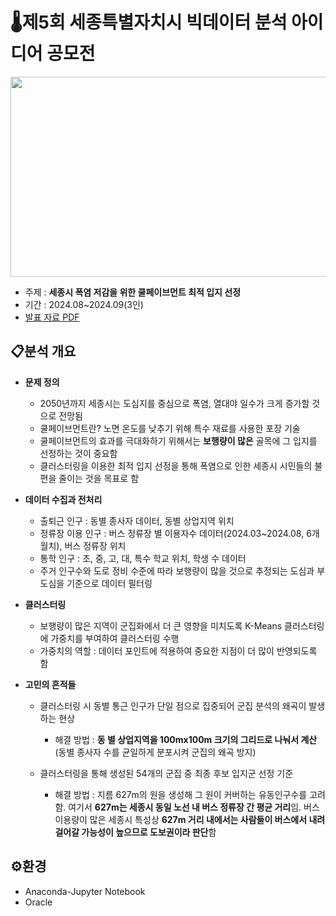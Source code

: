 # 🌡제5회 세종특별자치시 빅데이터 분석 아이디어 공모전


<img src="https://github.com/maango97/sejong-bigdata-contest/blob/main/%EC%A0%9C%EC%B6%9C%EB%AC%BC%20%ED%91%9C%EC%A7%80.png" width="600" height="320"/>

- 주제 : **세종시 폭염 저감을 위한 쿨페이브먼트 최적 입지 선정**
- 기간 : 2024.08~2024.09(3인)
- [발표 자료 PDF](https://github.com/maango97/sejong-bigdata-contest/blob/main/%E1%84%8E%E1%85%AC%E1%84%8C%E1%85%A9%E1%86%BC%20%E1%84%8C%E1%85%A6%E1%84%8E%E1%85%AE%E1%86%AF%E1%84%86%E1%85%AE%E1%86%AF.pdf)


## 📋분석 개요


- **문제 정의**
  - 2050년까지 세종시는 도심지를 중심으로 폭염, 열대야 일수가 크게 증가할 것으로 전망됨
  - 쿨페이브먼트란? 노면 온도를 낮추기 위해 특수 재료를 사용한 포장 기술
  - 쿨페이브먼트의 효과를 극대화하기 위해서는 **보행량이 많은** 골목에 그 입지를 선정하는 것이 중요함
  - 클러스터링을 이용한 최적 입지 선정을 통해 폭염으로 인한 세종시 시민들의 불편을 줄이는 것을 목표로 함

- **데이터 수집과 전처리**
  - 출퇴근 인구 : 동별 종사자 데이터, 동별 상업지역 위치
  - 정류장 이용 인구 : 버스 정류장 별 이용자수 데이터(2024.03~2024.08, 6개월치), 버스 정류장 위치
  - 통학 인구 : 초, 중, 고, 대, 특수 학교 위치, 학생 수 데이터
  - 주거 인구수와 도로 정비 수준에 따라 보행량이 많을 것으로 추정되는 도심과 부도심을 기준으로 데이터 필터링

- **클러스터링**
  - 보행량이 많은 지역이 군집화에서 더 큰 영향을 미치도록 K-Means 클러스터링에 가중치를 부여하여 클러스터링 수행
  - 가중치의 역할 : 데이터 포인트에 적용하여 중요한 지점이 더 많이 반영되도록 함

- **고민의 흔적들**
  - 클러스터링 시 동별 통근 인구가 단일 점으로 집중되어 군집 분석의 왜곡이 발생하는 현상
  
      - 해결 방법 : **동 별 상업지역을 100mx100m 크기의 그리드로 나눠서 계산**(동별 종사자 수를 균일하게 분포시켜 군집의 왜곡 방지)
  
  - 클러스터링을 통해 생성된 54개의 군집 중 최종 후보 입지군 선정 기준
  
      - 해결 방법 : 지름 627m의 원을 생성해 그 원이 커버하는 유동인구수를 고려함. 여기서 **627m는 세종시 동일 노선 내 버스 정류장 간 평균 거리**임. 버스 이용량이 많은 세종시 특성상 **627m 거리 내에서는 사람들이 버스에서 내려 걸어갈 가능성이 높으므로 도보권이라 판단**함


## ⚙️환경


- Anaconda-Jupyter Notebook
- Oracle
